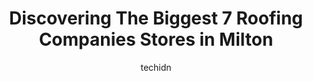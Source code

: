 ---
layout: ampstory
image: https://i0.wp.com/www.auto.or.id/wp-content/uploads/2023/06/mh-aluminum-siding-eavestrough-0-milton-1686326769.png?resize=640,853
author: techidn
featured: false
description: Milton, Ontario, Canada is a haven for Roofing Companies enthusiasts, boasting an impressive array of 7 top-notch establishments. Whether youre a seasoned connoisseur or simply curious to e
title: Discovering The Biggest 7 Roofing Companies Stores in Milton
cover:
   title: Discovering The Biggest 7 Roofing Companies Stores in Milton
   subtitle: AUTO.OR.ID
   background: https://www.auto.or.id/wp-content/uploads/2023/06/mh-aluminum-siding-eavestrough-0-milton-1686326769.png

pages: 
 - layout: thirds
   top: <h1>#1 Nailed It Roofing & Construction Ltd.</h1>
   bottom: "<p>We replaced our roof on Nov. 4th, 2022.  Nailed It Roofing were recommended to us. The TEAM did an excellent job from start to finish, working safely, efficiently and wel</p>"
   background: https://www.auto.or.id/wp-content/uploads/2023/06/mh-aluminum-siding-eavestrough-1-milton-1686326772.jpeg
   backgroundblur: true
 - layout: thirds
   top: <h1>#2 Interlock Metal Roofing - ON</h1>
   bottom: "<p>2800 Argentia Rd #5, Mississauga, ON L5N 8L2, Canada</p>"
   background: https://www.auto.or.id/wp-content/uploads/2023/06/mh-aluminum-siding-eavestrough-2-milton-1686326772.jpeg
   cta:
      link: https://www.auto.or.id/discovering-the-biggest-7-roofing-companies-stores-in-milton/
      text: Discovering The Biggest 7 Roofing Companies Stores in Milton
 - layout: thirds
   top: <h1>#3 The Roof Medic - Roof Repairs & Replacement - Roofing Services</h1>
   bottom: "<p>318 Laurier Ave #45, Milton, ON L9T 3M9, Canada</p>"
   background: https://images.unsplash.com/photo-1632956557796-6868d5ecc6d2?ixlib=rb-4.0.3&ixid=MnwxMjA3fDB8MHxwaG90by1wYWdlfHx8fGVufDB8fHx8&auto=format&fit=crop&w=640&h=853&q=80
   cta:
      link: https://www.auto.or.id/discovering-the-biggest-7-roofing-companies-stores-in-milton/
      text: Discovering The Biggest 7 Roofing Companies Stores in Milton
 - layout: thirds
   top: <h1>#4 Ollies Roofing Ltd.</h1>
   bottom: "<p>591 Mcgeachie Dr, Milton, ON L9T 3L5, Canada</p>"
   background: https://images.unsplash.com/photo-1573661687979-b1fe429b9da3?ixlib=rb-4.0.3&ixid=MnwxMjA3fDB8MHxwaG90by1wYWdlfHx8fGVufDB8fHx8&auto=format&fit=crop&w=640&h=853&q=80
   cta:
      link: https://www.auto.or.id/discovering-the-biggest-7-roofing-companies-stores-in-milton/
      text: Discovering The Biggest 7 Roofing Companies Stores in Milton
 - layout: thirds
   top: <h1>#5 Cherry and Clark Ltd.</h1>
   bottom: "<p>4025 Sladeview Crescent Unit 2, Mississauga, ON L5L 5Y1, Canada</p>"
   background: https://images.unsplash.com/photo-1522266925358-423ceac13bc9?ixlib=rb-4.0.3&ixid=MnwxMjA3fDB8MHxwaG90by1wYWdlfHx8fGVufDB8fHx8&auto=format&fit=crop&w=640&h=853&q=80
   cta:
      link: https://www.auto.or.id/discovering-the-biggest-7-roofing-companies-stores-in-milton/
      text: Discovering The Biggest 7 Roofing Companies Stores in Milton
 - layout: thirds
   top: <h1>#6 Done Right Roofing & Sheet Metal</h1>
   bottom: "<p>8423 Guelph Line, Campbellville, ON L0P 1B0, Canada</p>"
   background: https://images.unsplash.com/photo-1568616389075-7ec27e747c9a?ixlib=rb-4.0.3&ixid=MnwxMjA3fDB8MHxwaG90by1wYWdlfHx8fGVufDB8fHx8&auto=format&fit=crop&w=640&h=853&q=80
   cta:
      link: https://www.auto.or.id/discovering-the-biggest-7-roofing-companies-stores-in-milton/
      text: Discovering The Biggest 7 Roofing Companies Stores in Milton
 - layout: thirds
   top: <h1>#7 Tops Roofing Company</h1>
   bottom: "<p>2183 Sandringham Dr, Burlington, ON L7P 3E7, Canada</p>"
   background: https://images.unsplash.com/photo-1523676060187-f55189a71f5e?ixlib=rb-4.0.3&ixid=MnwxMjA3fDB8MHxwaG90by1wYWdlfHx8fGVufDB8fHx8&auto=format&fit=crop&w=640&h=853&q=80
   cta:
      link: https://www.auto.or.id/discovering-the-biggest-7-roofing-companies-stores-in-milton/
      text: Discovering The Biggest 7 Roofing Companies Stores in Milton
 - layout: thirds
   middle: Continue reading...
   background: https://images.unsplash.com/photo-1571224237891-bfb45fcf0920?ixlib=rb-4.0.3&ixid=MnwxMjA3fDB8MHxwaG90by1wYWdlfHx8fGVufDB8fHx8&auto=format&fit=crop&w=640&h=853&q=80
   cta:
      link: https://www.auto.or.id/discovering-the-biggest-7-roofing-companies-stores-in-milton/
      text: Discovering The Biggest 7 Roofing Companies Stores in Milton

---